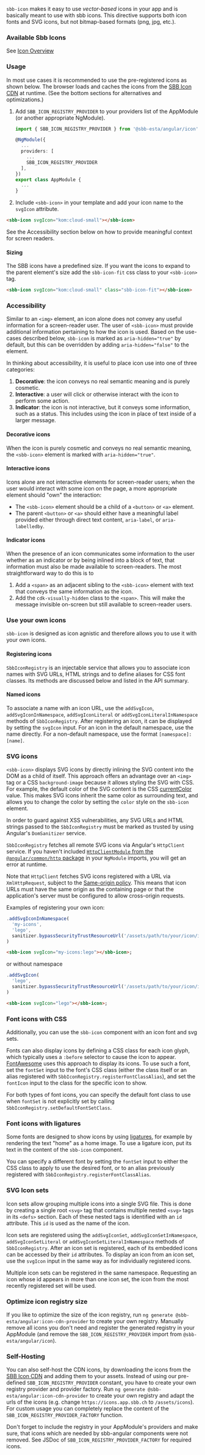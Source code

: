 `sbb-icon` makes it easy to use _vector-based_ icons in your app and is basically meant to use with sbb icons. This directive supports both
icon fonts and SVG icons, but not bitmap-based formats (png, jpg, etc.).

### Available Sbb Icons

See [Icon Overview](/angular/icon-overview)

### Usage

In most use cases it is recommended to use the pre-registered icons as shown below.
The browser loads and caches the icons from the [SBB Icon CDN](https://icons.app.sbb.ch) at runtime.
(See the bottom sections for alternatives and optimizations.)

1. Add `SBB_ICON_REGISTRY_PROVIDER` to your providers list of the AppModule (or another appropriate NgModule).

   ```ts
   import { SBB_ICON_REGISTRY_PROVIDER } from '@sbb-esta/angular/icon';

   @NgModule({
     ...
     providers: [
       ...
       SBB_ICON_REGISTRY_PROVIDER
     ],
   })
   export class AppModule {
     ...
   }
   ```

2. Include `<sbb-icon>` in your template and add your icon name to the `svgIcon` attribute.

```html
<sbb-icon svgIcon="kom:cloud-small"></sbb-icon>
```

See the Accessibility section below on how to provide meaningful context for screen readers.

#### Sizing

The SBB icons have a predefined size. If you want the icons to expand to the parent element's size
add the `sbb-icon-fit` css class to your `<sbb-icon>` tag.

```html
<sbb-icon svgIcon="kom:cloud-small" class="sbb-icon-fit"></sbb-icon>
```

### Accessibility

Similar to an `<img>` element, an icon alone does not convey any useful information for a
screen-reader user. The user of `<sbb-icon>` must provide additional information pertaining to how
the icon is used. Based on the use-cases described below, `sbb-icon` is marked as
`aria-hidden="true"` by default, but this can be overridden by adding `aria-hidden="false"` to the
element.

In thinking about accessibility, it is useful to place icon use into one of three categories:

1. **Decorative**: the icon conveys no real semantic meaning and is purely cosmetic.
2. **Interactive**: a user will click or otherwise interact with the icon to perform some action.
3. **Indicator**: the icon is not interactive, but it conveys some information, such as a status.
   This includes using the icon in place of text inside of a larger message.

#### Decorative icons

When the icon is purely cosmetic and conveys no real semantic meaning, the `<sbb-icon>` element
is marked with `aria-hidden="true"`.

#### Interactive icons

Icons alone are not interactive elements for screen-reader users; when the user would interact with
some icon on the page, a more appropriate element should "own" the interaction:

- The `<sbb-icon>` element should be a child of a `<button>` or `<a>` element.
- The parent `<button>` or `<a>` should either have a meaningful label provided either through
  direct text content, `aria-label`, or `aria-labelledby`.

#### Indicator icons

When the presence of an icon communicates some information to the user whether as an indicator or
by being inlined into a block of text, that information must also be made available to
screen-readers. The most straightforward way to do this is to

1. Add a `<span>` as an adjacent sibling to the `<sbb-icon>` element with text that conveys the same
   information as the icon.
2. Add the `cdk-visually-hidden` class to the `<span>`. This will make the message invisible
   on-screen but still available to screen-reader users.

### Use your own icons

`sbb-icon` is designed as icon agnistic and therefore allows you to use it with your own icons.

#### Registering icons

`SbbIconRegistry` is an injectable service that allows you to associate icon names with SVG URLs,
HTML strings and to define aliases for CSS font classes. Its methods are discussed below and listed
in the API summary.

#### Named icons

To associate a name with an icon URL, use the `addSvgIcon`, `addSvgIconInNamespace`,
`addSvgIconLiteral` or `addSvgIconLiteralInNamespace` methods of `SbbIconRegistry`. After
registering an icon, it can be displayed by setting the `svgIcon` input. For an icon in the
default namespace, use the name directly. For a non-default namespace, use the format
`[namespace]:[name]`.

### SVG icons

`<sbb-icon>` displays SVG icons by directly inlining the SVG content into the DOM
as a child of itself. This approach offers an advantage over an `<img>` tag or a CSS
`background-image` because it allows styling the SVG with CSS. For example, the default color of the
SVG content is the CSS
[currentColor](https://developer.mozilla.org/en-US/docs/Web/CSS/color_value#currentColor_keyword)
value. This makes SVG icons inherit the same color as surrounding text, and allows you to
change the color by setting the `color` style on the `sbb-icon` element.

In order to guard against XSS vulnerabilities, any SVG URLs and HTML strings passed to the
`SbbIconRegistry` must be marked as trusted by using Angular's `DomSanitizer` service.

`SbbIconRegistry` fetches all remote SVG icons via Angular's `HttpClient` service. If you haven't
included [`HttpClientModule` from the `@angular/common/http` package](https://angular.io/guide/http)
in your `NgModule` imports, you will get an error at runtime.

Note that `HttpClient` fetches SVG icons registered with a URL via `XmlHttpRequest`, subject to the
[Same-origin policy](https://developer.mozilla.org/en-US/docs/Web/Security/Same-origin_policy). This
means that icon URLs must have the same origin as the containing page or that the application's
server must be configured to allow cross-origin requests.

Examples of registering your own icon:

```ts
.addSvgIconInNamespace(
  'my-icons',
  'lego',
  sanitizer.bypassSecurityTrustResourceUrl('/assets/path/to/your/icon/in/assets/directory.svg')
)
```

```html
<sbb-icon svgIcon="my-icons:lego"></sbb-icon>;
```

or without namespace

```ts
.addSvgIcon(
  'lego',
  sanitizer.bypassSecurityTrustResourceUrl('/assets/path/to/your/icon/in/assets/directory.svg')
)
```

```html
<sbb-icon svgIcon="lego"></sbb-icon>;
```

### Font icons with CSS

Additionally, you can use the `sbb-icon` component with an icon font and svg sets.

Fonts can also display icons by defining a CSS class for each icon glyph, which typically uses a
`:before` selector to cause the icon to appear.
[FontAwesome](https://fortawesome.github.io/Font-Awesome/examples/) uses this approach to display
its icons. To use such a font, set the `fontSet` input to the font's CSS class (either the class
itself or an alias registered with `SbbIconRegistry.registerFontClassAlias`), and set the `fontIcon`
input to the class for the specific icon to show.

For both types of font icons, you can specify the default font class to use when `fontSet` is not
explicitly set by calling `SbbIconRegistry.setDefaultFontSetClass`.

### Font icons with ligatures

Some fonts are designed to show icons by using
[ligatures](https://en.wikipedia.org/wiki/Typographic_ligature), for example by rendering the text
"home" as a home image. To use a ligature icon, put its text in the content of the `sbb-icon`
component.

You can specify a different font by setting the `fontSet` input to either the CSS class to apply to
use the desired font, or to an alias previously registered with
`SbbIconRegistry.registerFontClassAlias`.

### SVG Icon sets

Icon sets allow grouping multiple icons into a single SVG file. This is done by creating a single
root `<svg>` tag that contains multiple nested `<svg>` tags in its `<defs>` section. Each of these
nested tags is identified with an `id` attribute. This `id` is used as the name of the icon.

Icon sets are registered using the `addSvgIconSet`, `addSvgIconSetInNamespace`,
`addSvgIconSetLiteral` or `addSvgIconSetLiteralInNamespace` methods of `SbbIconRegistry`.
After an icon set is registered, each of its embedded icons can be accessed by their `id`
attributes. To display an icon from an icon set, use the `svgIcon` input in the same way
as for individually registered icons.

Multiple icon sets can be registered in the same namespace. Requesting an icon whose id appears in
more than one icon set, the icon from the most recently registered set will be used.

### Optimize icon registry size

If you like to optimize the size of the icon registry, run `ng generate @sbb-esta/angular:icon-cdn-provider`
to create your own registry. Manually remove all icons you don't need and register the generated registry in
your AppModule (and remove the `SBB_ICON_REGISTRY_PROVIDER` import from `@sbb-esta/angular/icon`).

### Self-Hosting

You can also self-host the CDN icons, by downloading the icons from the [SBB Icon CDN](https://icons.app.sbb.ch) and adding them to your assets.
Instead of using our pre-defined `SBB_ICON_REGISTRY_PROVIDER` constant, you have to create your own registry provider and provider factory.
Run `ng generate @sbb-esta/angular:icon-cdn-provider` to create your own registry and adapt the urls of the icons (e.g. change `https://icons.app.sbb.ch` to `/assets/icons`).
For custom usage you can completely replace the content of the `SBB_ICON_REGISTRY_PROVIDER_FACTORY` function.

Don't forget to include the registry in your AppModule's providers and make sure, that icons which are needed by sbb-angular components were not removed.
See JSDoc of `SBB_ICON_REGISTRY_PROVIDER_FACTORY` for required icons.
